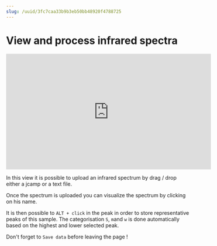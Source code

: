```yaml
---
slug: /uuid/3fc7caa33b9b3eb50bb48920f4788725
---
```


# View and process infrared spectra

<iframe width="560" height="315" src="https://www.youtube.com/embed/7iLuVpt5IXc" title="YouTube video player" frameborder="0" allow="accelerometer; autoplay; clipboard-write; encrypted-media; gyroscope; picture-in-picture" allowfullscreen></iframe>

In this view it is possible to upload an infrared spectrum by drag / drop either a jcamp or a text file.

Once the spectrum is uploaded you can visualize the spectrum by clicking on his name.

It is then possible to `ALT + click` in the peak in order to store representative peaks of this sample. The categorisation `S`, `m`and `w` is done automatically based on the highest and lower selected peak.

Don't forget to `Save data` before leaving the page !
